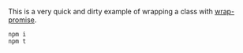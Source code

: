 This is a very quick and dirty example of wrapping a class with [wrap-promise](https://github.com/braintree/wrap-promise).

```
npm i
npm t
```
